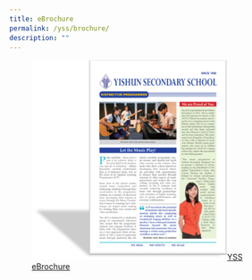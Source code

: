 ```yaml
---
title: eBrochure
permalink: /yss/brochure/
description: ""
---
```

<figure><a href="/files/YSS/YSS%20e-Brochure.pdf">
<img src="/images/YSS/e-brochure-1.png" style="width:350px;">YSS eBrochure</a></figure>